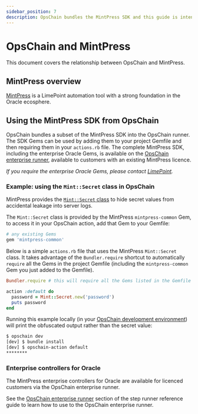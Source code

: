 ```yaml
---
sidebar_position: 7
description: OpsChain bundles the MintPress SDK and this guide is intended for existing MintPress customers.
---
```


# OpsChain and MintPress

This document covers the relationship between OpsChain and MintPress.

## MintPress overview

[MintPress](https://www.limepoint.com/mintpress) is a LimePoint automation tool with a strong foundation in the Oracle ecosphere.

## Using the MintPress SDK from OpsChain

OpsChain bundles a subset of the MintPress SDK into the OpsChain runner. The SDK Gems can be used by adding them to your project Gemfile and then requiring them in your `actions.rb` file. The complete MintPress SDK, including the enterprise Oracle Gems, is available on the [OpsChain enterprise runner](#enterprise-controllers-for-oracle), available to customers with an existing MintPress licence.

_If you require the enterprise Oracle Gems, please contact [LimePoint](mailto:opschain-support@limepoint.com)._

### Example: using the `Mint::Secret` class in OpsChain

MintPress provides the [`Mint::Secret` class](https://docs.limepoint.com/reference/ruby/Mint/Secret.html) to hide secret values from accidental leakage into server logs.

The `Mint::Secret` class is provided by the MintPress `mintpress-common` Gem, to access it in your OpsChain action, add that Gem to your Gemfile:

```ruby
# any existing Gems
gem 'mintpress-common'
```

Below is a simple `actions.rb` file that uses the MintPress `Mint::Secret` class. It takes advantage of the `Bundler.require` shortcut to automatically `require` all the Gems in the project Gemfile (including the `mintpress-common` Gem you just added to the Gemfile).

```ruby
Bundler.require # this will require all the Gems listed in the Gemfile

action :default do
  password = Mint::Secret.new('password')
  puts password
end
```

Running this example locally (in your [OpsChain development environment](../development-environment.md)) will print the obfuscated output rather than the secret value:

```bash
$ opschain dev
[dev] $ bundle install
[dev] $ opschain-action default
********
```

### Enterprise controllers for Oracle

The MintPress enterprise controllers for Oracle are available for licenced customers via the OpsChain enterprise runner.

See the [OpsChain enterprise runner](concepts/step-runner.md#opschain-enterprise-runner) section of the step runner reference guide to learn how to use to the OpsChain enterprise runner.
